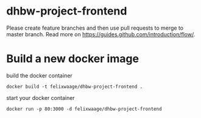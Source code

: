 # dhbw-project-frontend

Please create feature branches and then use pull requests to merge to master branch.
Read more on https://guides.github.com/introduction/flow/.

# Build a new docker image

build the docker container
```
docker build -t felixwaage/dhbw-project-frontend .
```

start your docker container
```
docker run -p 80:3000 -d felixwaage/dhbw-project-frontend
```